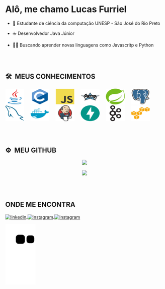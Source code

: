 <h1 align="left">Alô, me chamo Lucas Furriel</h1>


- 📖 Estudante de ciência da computação UNESP - São José do Rio Preto 

- ☕ Desenvolvedor Java Júnior

- 👨‍💻 Buscando aprender novas linguagens como Javascritp e Python



<br><br>

## 🛠 &nbsp;MEUS CONHECIMENTOS

<div style="display: inline_block">
  <img style="padding:0 1rem 0 0" height="50" width="60" src="https://raw.githubusercontent.com/devicons/devicon/master/icons/java/java-original.svg">
  <img style="padding:0 1rem 0 0" height="50" width="60" src="https://raw.githubusercontent.com/devicons/devicon/master/icons/c/c-original.svg"> 
  <img style="padding:0 1rem 0 0" height="50" width="60" src="https://raw.githubusercontent.com/devicons/devicon/master/icons/javascript/javascript-original.svg">
  <img style="padding:0 1rem 0 0" height="50" width="60" src="https://raw.githubusercontent.com/devicons/devicon/master/icons/groovy/groovy-original.svg">
  <img style="padding:0 1rem 0 0" height="50" width="60" src="https://raw.githubusercontent.com/devicons/devicon/master/icons/spring/spring-original.svg">
  <img style="padding:0 1rem 0 0" height="50" width="60" src="https://raw.githubusercontent.com/devicons/devicon/master/icons/postgresql/postgresql-original.svg">
  <img style="padding:0 1rem 0 0" height="50" width="60" src="https://raw.githubusercontent.com/devicons/devicon/master/icons/mysql/mysql-original.svg">
  <img style="padding:0 1rem 0 0" height="50" width="60" src="https://raw.githubusercontent.com/devicons/devicon/master/icons/docker/docker-plain.svg">
  <img style="padding:0 1rem 0 0" height="50" width="60" src="https://raw.githubusercontent.com/devicons/devicon/master/icons/jenkins/jenkins-original.svg">
  <img style="padding:0 1rem 0 0" height="50" width="60" src="https://raw.githubusercontent.com/devicons/devicon/master/icons/fastapi/fastapi-original.svg">
  <img style="padding:0 1rem 0 0" height="50" width="60" src="https://raw.githubusercontent.com/devicons/devicon/master/icons/apachekafka/apachekafka-original.svg">
  <img style="padding:0 1rem 0 0" height="50" width="60" src="https://raw.githubusercontent.com/devicons/devicon/master/icons/amazonwebservices/amazonwebservices-original.svg">

  </div>

<br><br>

## ⚙️ &nbsp;MEU GITHUB


<p align="center">
  <img height="180em" src="https://github-readme-stats.vercel.app/api?username=lfurriel&show_icons=true&theme=outrun&include_all_commits=true&count_private=false"/>
</p>
<p align="center">
  <img height="180em" src="https://github-readme-stats.vercel.app/api/top-langs/?username=lfurriel&layout=compact&langs_count=7&theme=outrun&exclude_repo=Trabalho-Calculo&count_private=true"/>
</p>



<br><br>

## ONDE ME ENCONTRA

<a href="https://www.linkedin.com/in/lucas-furriel-rodrigues-97a75020b/" target="_blank">
  <img align="center" src="https://img.shields.io/badge/LinkedIn-0077B5?style=for-the-badge&logo=linkedin&logoColor=white" alt="linkedin"/>
</a>
<a href="https://www.instagram.com/fufurrii/" target="_blank">
 <img align="center" src="https://img.shields.io/badge/Instagram-E4405F?style=for-the-badge&logo=instagram&logoColor=white" alt="instagram"/>
</a>
<a href="https://github.com/Lfurriel" target="_blank">
 <img align="center" src="https://img.shields.io/badge/GitHub-100000?style=for-the-badge&logo=github&logoColor=white" alt="instagram"/>
</a>
</p>

![snake gif](https://github.com/Lfurriel/Lfurriel/blob/output/github-contribution-grid-snake.svg)
